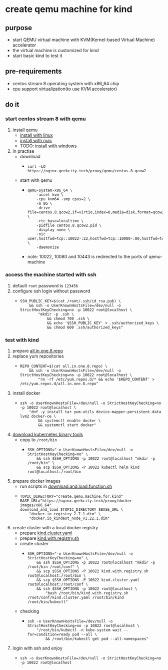 # create qemu machine for kind

## purpose

* start QEMU virtual machine with KVM(Kernel-based Virtual Machine) accelerator
* the virtual machine is customized for kind
* start basic kind to test it

## pre-requirements

* centos stream 8 operating system with x86_64 chip
* cpu support virtualization(to use KVM accelerator)

## do it

### start centos stream 8 with qemu

1. install qemu
    * [install with linux](../qemu/install.with.linux.md)
    * [install with mac](../qemu/install.with.mac.md)
    * TODO: [install with windows]()
2. in practise
    * download
        + ```shell
          curl -LO https://nginx.geekcity.tech/proxy/qemu/centos.8.qcow2
          ```
    * start with qemu
        + ```shell
          qemu-system-x86_64 \
              -accel kvm \
              -cpu kvm64 -smp cpus=2 \
              -m 8G \
              -drive file=centos.8.qcow2,if=virtio,index=0,media=disk,format=qcow2 \
              -rtc base=localtime \
              -pidfile centos.8.qcow2.pid \
              -display none \
              -nic user,hostfwd=tcp::10022-:22,hostfwd=tcp::10080-:80,hostfwd=tcp::10443-:443 \
              -daemonize
          ```
        + note: 10022, 10080 and 10443 is redirected to the ports of qemu-machine

### access the machine started with ssh

1. default `root` password is `123456`
2. configure ssh login without password
    * ```shell
      SSH_PUBLIC_KEY=$(cat /root/.ssh/id_rsa.pub) \
          && ssh -o UserKnownHostsFile=/dev/null -o StrictHostKeyChecking=no -p 10022 root@localhost \
              "mkdir -p .ssh \
                  && chmod 700 .ssh \
                  && echo '$SSH_PUBLIC_KEY' > .ssh/authorized_keys \
                  && chmod 600 .ssh/authorized_keys"
      ```

### test with kind

1. prepare [all.in.one.8.repo](resources/create.qemu.machine.for.kind/all.in.one.8.repo.md)
2. replace yum repositories
    * ```shell
      REPO_CONTENT=$(cat all.in.one.8.repo) \
          && ssh -o UserKnownHostsFile=/dev/null -o StrictHostKeyChecking=no -p 10022 root@localhost \
              "rm -rf /etc/yum.repos.d/* && echo '$REPO_CONTENT' > /etc/yum.repos.d/all.in.one.8.repo"
      ```
3. install docker
    * ```shell
      ssh -o UserKnownHostsFile=/dev/null -o StrictHostKeyChecking=no -p 10022 root@localhost \
          "dnf -y install tar yum-utils device-mapper-persistent-data lvm2 docker-ce \
              && systemctl enable docker \
              && systemctl start docker"
      ```
4. [download kubernetes binary tools](../kubernetes/download.kubernetes.binary.tools.md)
    * copy to `/root/bin`
        + ```shell
          SSH_OPTIONS="-o UserKnownHostsFile=/dev/null -o StrictHostKeyChecking=no" \
              && ssh $SSH_OPTIONS -p 10022 root@localhost "mkdir -p /root/bin" \
              && scp $SSH_OPTIONS -P 10022 kubectl helm kind root@localhost:/root/bin
          ```
5. prepare docker images
    * run scripts in [download.and.load.function.sh](resources/create.qemu.machine.for.kind/download.and.load.function.sh.md)
    * ```shell
      TOPIC_DIRECTORY="create.qemu.machine.for.kind"
      BASE_URL="https://nginx.geekcity.tech/proxy/docker-images/x86_64"
      download_and_load $TOPIC_DIRECTORY $BASE_URL \
          "docker.io_registry_2.7.1.dim" \
          "docker.io_kindest_node_v1.22.1.dim"
      ```
6. create cluster with a local docker registry
    * prepare [kind.cluster.yaml](resources/create.qemu.machine.for.kind/kind.cluster.yaml.md)
    * prepare [kind.with.registry.sh](resources/create.qemu.machine.for.kind/kind.with.registry.sh.md)
    * create cluster
        + ```shell
          SSH_OPTIONS="-o UserKnownHostsFile=/dev/null -o StrictHostKeyChecking=no" \
              && ssh $SSH_OPTIONS -p 10022 root@localhost "mkdir -p /root/bin /root/conf" \
              && scp $SSH_OPTIONS -P 10022 kind.with.registry.sh root@localhost:/root/bin \
              && scp $SSH_OPTIONS -P 10022 kind.cluster.yaml root@localhost:/root/conf \
              && ssh $SSH_OPTIONS -p 10022 root@localhost \
                  "bash /root/bin/kind.with.registry.sh /root/conf/kind.cluster.yaml /root/bin/kind /root/bin/kubectl"
          ```
    * checking
        + ```shell
          ssh -o UserKnownHostsFile=/dev/null -o StrictHostKeyChecking=no -p 10022 root@localhost \
              "/root/bin/kubectl -n kube-system wait --for=condition=ready pod --all \
                  && /root/bin/kubectl get pod --all-namespaces"
          ```
7. login with ssh and enjoy
    * ```shell
      ssh -o UserKnownHostsFile=/dev/null -o StrictHostKeyChecking=no -p 10022 root@localhost
      ```